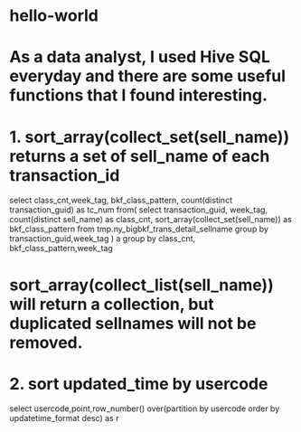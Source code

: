 # hello-world

# As a data analyst, I used Hive SQL everyday and there are some useful functions that I found interesting.

# 1. sort_array(collect_set(sell_name)) returns a set of sell_name of each transaction_id

select class_cnt,week_tag, bkf_class_pattern, count(distinct transaction_guid) as tc_num
from(
select transaction_guid, 
week_tag,
count(distinct sell_name) as class_cnt,
sort_array(collect_set(sell_name))  as bkf_class_pattern
from tmp.ny_bigbkf_trans_detail_sellname
group by transaction_guid,week_tag
) a
group by class_cnt, bkf_class_pattern,week_tag

# sort_array(collect_list(sell_name)) will return a collection, but duplicated sellnames will not be removed.

# 2. sort updated_time by usercode
select usercode,point,row_number() over(partition by usercode order by updatetime_format desc) as r

